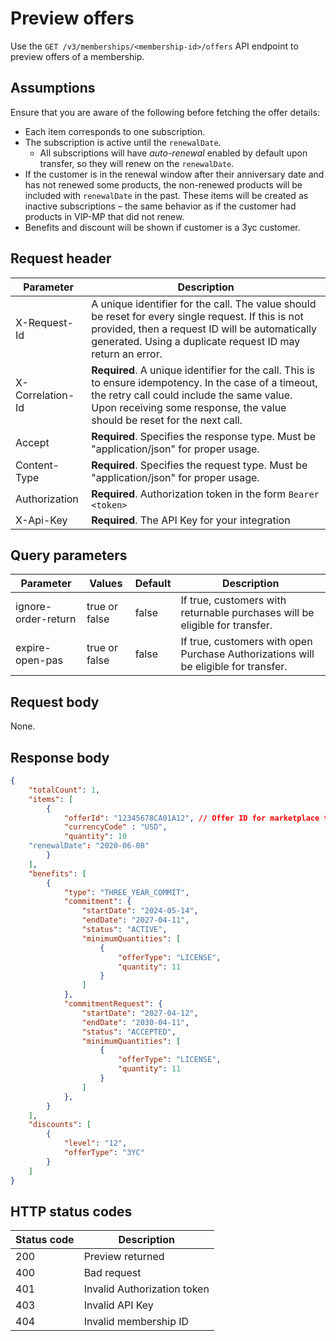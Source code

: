 # Preview offers

Use the `GET /v3/memberships/<membership-id>/offers` API endpoint to preview offers of a membership.

## Assumptions

Ensure that you are aware of the following before fetching the offer details:

- Each item corresponds to one subscription.
- The subscription is active until the `renewalDate`.
  - All subscriptions will have _auto-renewal_ enabled by default upon transfer, so they will renew on the `renewalDate`.
- If the customer is in the renewal window after their anniversary date and has not renewed some products, the non-renewed products will be included with `renewalDate` in the past. These items will be created as inactive subscriptions – the same behavior as if the customer had products in VIP-MP that did not renew.
- Benefits and discount will be shown if customer is a 3yc customer.

## Request header

| Parameter        | Description                                                                                                                                                                                                                      |
|------------------|----------------------------------------------------------------------------------------------------------------------------------------------------------------------------------------------------------------------------------|
| X-Request-Id     | A unique identifier for the call. The value should be reset for every single request. If this is not provided, then a request ID will be automatically generated. Using a duplicate request ID may return an error.              |
| X-Correlation-Id | **Required**. A unique identifier for the call. This is to ensure idempotency. In the case of a timeout, the retry call could include the same value. Upon receiving some response, the value should be reset for the next call. |
| Accept           | **Required**. Specifies the response type. Must be "application/json" for proper usage.                                                                                                                                          |
| Content-Type     | **Required**. Specifies the request type. Must be "application/json" for proper usage.                                                                                                                                           |
| Authorization    | **Required**. Authorization token in the form `Bearer <token>`                                                                                                                                                                   |
| X-Api-Key        | **Required**. The API Key for your integration                                                                                                                                                                                   |

## Query parameters

| Parameter           | Values        | Default | Description                                                                         |
|---------------------|---------------|---------|-------------------------------------------------------------------------------------|
| ignore-order-return | true or false | false   | If true, customers with returnable purchases will be eligible for transfer.         |
| expire-open-pas     | true or false | false   | If true, customers with open Purchase Authorizations will be eligible for transfer. |

## Request body

None.

## Response body

```json
{
    "totalCount": 1,
    "items": [
        {
            "offerId": "12345678CA01A12", // Offer ID for marketplace to use 
            "currencyCode" : "USD",
            "quantity": 10
    "renewalDate": "2020-06-08"
        }
    ],
    "benefits": [
        {
            "type": "THREE_YEAR_COMMIT",
            "commitment": {
                "startDate": "2024-05-14",
                "endDate": "2027-04-11",
                "status": "ACTIVE",
                "minimumQuantities": [
                    {
                        "offerType": "LICENSE",
                        "quantity": 11
                    }
                ]
            },
            "commitmentRequest": {
                "startDate": "2027-04-12",
                "endDate": "2030-04-11",
                "status": "ACCEPTED",
                "minimumQuantities": [
                    {
                        "offerType": "LICENSE",
                        "quantity": 11
                    }
                ]
            },
        }
    ],
    "discounts": [
        {
            "level": "12",
            "offerType": "3YC"
        }
    ]
}
```

## HTTP status codes

| Status code | Description                 |
|-------------|-----------------------------|
| 200         | Preview returned            |
| 400         | Bad request                 |
| 401         | Invalid Authorization token |
| 403         | Invalid API Key             |
| 404         | Invalid membership ID       |
